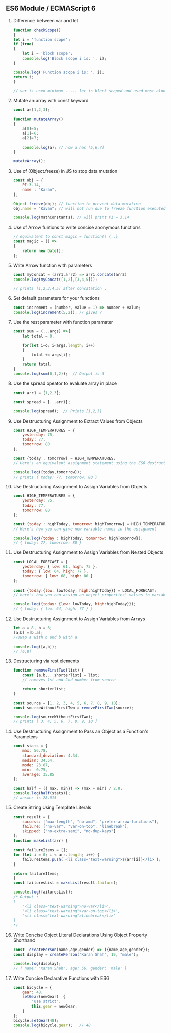 ## ES6 Module / ECMAScript 6 

1. Difference between var and let

    ```js
    function checkScope() 
    {
    let i = 'function scope';
    if (true) 
    {
        let i = 'block scope';
        console.log('Block scope i is: ', i);
    }

    console.log('Function scope i is: ', i);
    return i;
    }

    // var is used minimum ..... let is block scoped and used most along const keyword
    ```

2. Mutate an array with const keyword

    ```js
    const a=[1,2,3];

    function mutateArray()
    {
        a[0]=5;
        a[1]=6;
        a[2]=7;

        console.log(a); // now a has [5,6,7]
    }

    mutateArray();
    ```

3. Use of (Object.freeze) in JS to stop data mutation

    ```js
    const obj = {
        PI:3.14,
        name : "Karan",
    };

    Object.freeze(obj); // function to prevent data mutation
    obj.name = "Kavan"; // will not run due to freeze function executed above

    console.log(mathConstants); // will print PI = 3.14
    ```

4. Use of Arrow funtions to write concise anonymous functions

    ```js
    // equivalent to const magic = function() {..}
    const magic = () => 
    {
        return new Date();
    };
    ```

5. Write Arrow function with parameters 

    ```js
    const myConcat = (arr1,arr2) => arr1.concate(arr2)
    console.log(myConcat([1,2],[3,4,5]));

    // prints [1,2,3,4,5] after concatation .
    ```

6. Set default parameters for your functions

    ```js
    const increment = (number, value = 1) => number + value;
    console.log(increment(5,2)); // gives 7
    ```

7. Use the rest parameter with function paramater

    ```js
    const sum = (...args) =>{
        let total = 0;

        for(let i=o; i<args.length; i++)
        {
            total += args[i];
        }
        return total;
    }
    console.log(sum(0,1,2));  // Output is 3
    ```

8. Use the spread opeator to evaluate array in place

    ```js
    const arr1 = [1,2,3];

    const spread = [...arr1];

    console.log(spread);  // Prints [1,2,3]
    ```

9. Use Destructuring Assignment to Extract Values from Objects

    ```js
    const HIGH_TEMPERATURES = {
        yesterday: 75,
        today: 77,
        tomorrow: 80
    };

    const {today , tomorrow} = HIGH_TEMPERATURES;   
    // Here's an equivalent assignment statement using the ES6 destructuring syntax:

    console.log({today,tomorrow});  
    // prints { today: 77, tomorrow: 80 }
    ```

10. Use Destructuring Assignment to Assign Variables from Objects

    ```js
    const HIGH_TEMPERATURES = {
        yesterday: 75,
        today: 77,
        tomorrow: 80
    };

    const {today : highToday, tomorrow: highTomorrow} = HIGH_TEMPERATURES;
    // Here's how you can give new variable names in the assignment

    console.log({today : highToday, tomorrow: highTomorrow});
    // { today: 77, tomorrow: 80 }
    ```

11. Use Destructuring Assignment to Assign Variables from Nested Objects

    ```js
    const LOCAL_FORECAST = {
        yesterday: { low: 61, high: 75 },
        today: { low: 64, high: 77 },
        tomorrow: { low: 68, high: 80 }
    };
  
    const {today:{low: lowToday, high:highToday}} = LOCAL_FORECAST;
    // here's how you can assign an object properties' values to variables with different names

    console.log({today: {low: lowToday, high:highToday}});
    // { today: { low: 64, high: 77 } }
    ```

12. Use Destructuring Assignment to Assign Variables from Arrays

    ```js
    let a = 8, b = 6;
    [a,b] =[b,a];
    //swap a with b and b with a

    console.log([a,b]);
    // [6,8]
    ```

13. Destructuring via rest elements

    ```js
    function removeFirstTwo(list) {
        const [a,b,...shorterlist] = list;  
        // removes 1st and 2nd number from source 

        return shorterlist;
    }

    const source = [1, 2, 3, 4, 5, 6, 7, 8, 9, 10];
    const sourceWithoutFirstTwo = removeFirstTwo(source);

    console.log(sourceWithoutFirstTwo);
    // prints [ 3, 4, 5, 6, 7, 8, 9, 10 ]
    ```

14. Use Destructuring Assignment to Pass an Object as a Function's Parameters

    ```js
    const stats = {
        max: 56.78,
        standard_deviation: 4.34,
        median: 34.54,
        mode: 23.87,
        min: -0.75,
        average: 35.85
    };

    const half = ({ max, min}) => (max + min) / 2.0; 
    console.log(half(stats));
    // answer is 28.015
    ```

15. Create String Using Template Literals

    ```js
    const result = {
        success: ["max-length", "no-amd", "prefer-arrow-functions"],
        failure: ["no-var", "var-on-top", "linebreak"],
        skipped: ["no-extra-semi", "no-dup-keys"]
    };
    function makeList(arr) {
   
    const failureItems = [];
    for (let i = 0; i < arr.length; i++) {
        failureItems.push(`<li class="text-warning">${arr[i]}</li>`);
    }

    return failureItems;
    }
    const failuresList = makeList(result.failure);

    console.log(failuresList);
    /* Output :
    [
        '<li class="text-warning">no-var</li>',
        '<li class="text-warning">var-on-top</li>',
        '<li class="text-warning">linebreak</li>'
    ]
    */
    ```

16. Write Concise Object Literal Declarations Using Object Property Shorthand

    ```js
    const  createPerson(name,age,gender) => ({name,age,gender});
    const display = createPerson("Karan Shah", 19, "male");

    console.log(display);
    // { name: 'Karan Shah', age: 56, gender: 'male' }
    ```

17. Write Concise Declarative Functions with ES6

    ```js
    const bicycle = {
        gear: 48,
        setGear(newGear)  {
            "use strict";
            this.gear = newGear;
        }
    };
    bicycle.setGear(48);
    console.log(bicycle.gear);   // 48
    ```